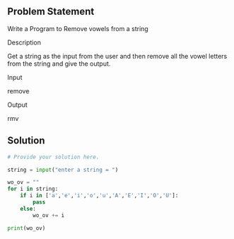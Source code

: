 ## Problem Statement 

Write a Program to Remove vowels from a string

Description

Get a string as the input from the user and then remove all the vowel letters from the string and give the output.

Input

remove

Output

rmv
## Solution

```python
# Provide your solution here.

string = input("enter a string = ")

wo_ov = ""
for i in string:
    if i in ['a','e','i','o','u','A','E','I','O','U']:
        pass
    else:
        wo_ov += i

print(wo_ov)

